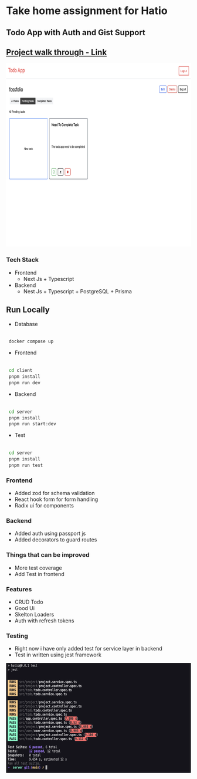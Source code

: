 # Take home assignment for Hatio

## Todo App with Auth and Gist Support


##  <a href="https://sreehari-jayaraj.neetorecord.com/watch/649738f7-6813-4096-b0b3-1d00fb7e7f2a">Project walk through - Link</a>

<img src="./client/public/home.png" width="800px" height="500px"/>

### Tech Stack

- Frontend
  - Next Js + Typescript
- Backend
  - Nest Js + Typescript + PostgreSQL + Prisma 


## Run Locally


- Database
```bash

 docker compose up

```


- Frontend
```bash

 cd client
 pnpm install
 pnpm run dev

```

- Backend
```bash

 cd server
 pnpm install
 pnpm run start:dev

```

- Test
```bash

 cd server
 pnpm install
 pnpm run test

```

### Frontend

- Added zod for schema validation
- React hook form for form handling
- Radix ui for components


### Backend

- Added auth using passport js
- Added decorators to guard routes


### Things that can be improved

- More test coverage
- Add Test in frontend



### Features

- CRUD Todo
- Good Ui
- Skelton Loaders
- Auth with refresh tokens 


### Testing

- Right now i have only added test for service layer in backend
- Test in written using jest framework


<img src="./client/public/test.png" width="600px" height="300px"/>